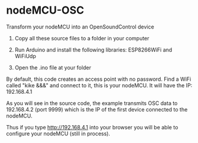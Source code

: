 # nodeMCU-OSC
Transform your nodeMCU into an OpenSoundControl device

1) Copy all these source files to a folder in your computer

2) Run Arduino and install the following libraries: ESP8266WiFi and WiFiUdp

3) Open the .ino file at your folder

By default, this code creates an access point with no password. Find a  WiFi called "kike &&&" and connect to it, this is your nodeMCU. It will have the IP: 192.168.4.1

As you will see in the source code, the example transmits OSC data to 192.168.4.2 (port 9999) which is the IP of the first device connected to the nodeMCU. 

Thus if you type http://192.168.4.1 into your browser you will be able to configure your nodeMCU (still in process). 


